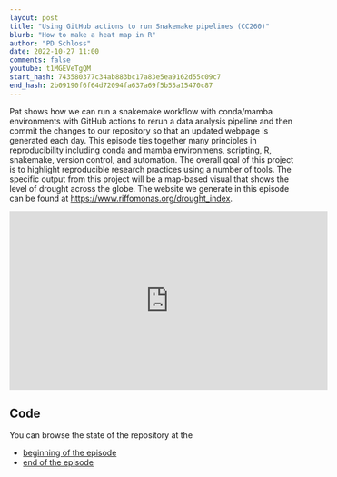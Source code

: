 ```yaml
---
layout: post
title: "Using GitHub actions to run Snakemake pipelines (CC260)"
blurb: "How to make a heat map in R"
author: "PD Schloss"
date: 2022-10-27 11:00
comments: false
youtube: t1MGEVeTgQM
start_hash: 743580377c34ab883bc17a83e5ea9162d55c09c7
end_hash: 2b09190f6f64d72094fa637a69f5b55a15470c87
---
```


Pat shows how we can run a snakemake workflow with conda/mamba environments with GitHub actions to rerun a data analysis pipeline and then commit the changes to our repository so that an updated webpage is generated each day. This episode ties together many principles in reproducibility including conda and mamba environmens, scripting, R, snakemake, version control, and automation. The overall goal of this project is to highlight reproducible research practices using a number of tools. The specific output from this project will be a map-based visual that shows the level of drought across the globe. The website we generate in this episode can be found at https://www.riffomonas.org/drought_index.

<iframe style="margin: 0 auto;display:block;" width="560" height="315" src="https://www.youtube.com/embed/{{ page.youtube }}" frameborder="0" allow="accelerometer; autoplay; encrypted-media; gyroscope; picture-in-picture" allowfullscreen></iframe>

## Code

You can browse the state of the repository at the

* [beginning of the episode](https://github.com/riffomonas/drought_index/tree/{{page.start_hash}})
* [end of the episode](https://github.com/riffomonas/drought_index/tree/{{page.end_hash}})
